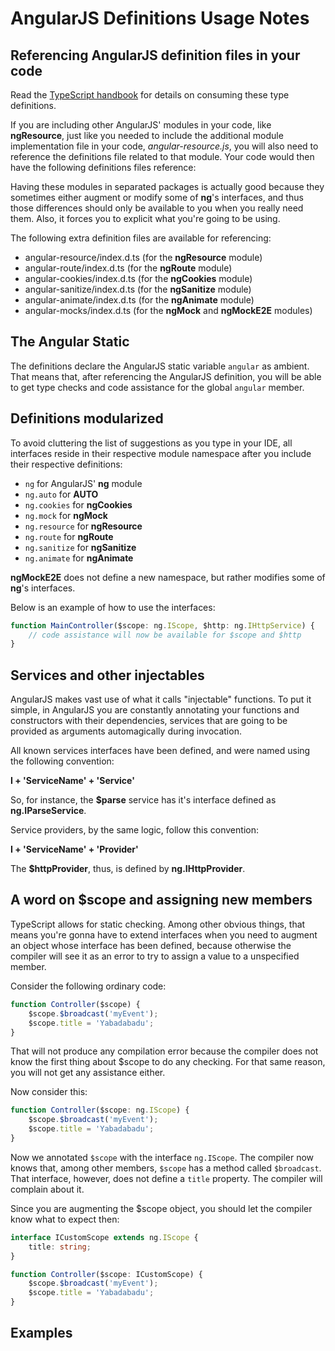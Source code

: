 # AngularJS Definitions Usage Notes

## Referencing AngularJS definition files in your code

Read the [TypeScript handbook](https://www.typescriptlang.org/docs/handbook/declaration-files/consumption.html) for details on consuming these type definitions.

If you are including other AngularJS' modules in your code, like **ngResource**, just like you needed to include the additional module implementation file in your code, _angular-resource.js_, you will also need to reference the definitions file related to that module. Your code would then have the following definitions files reference:




Having these modules in separated packages is actually good because they sometimes either augment or modify some of **ng**'s interfaces, and thus those differences should only be available to you when you really need them. Also, it forces you to explicit what you're going to be using.

The following extra definition files are available for referencing:

* angular-resource/index.d.ts (for the **ngResource** module)
* angular-route/index.d.ts (for the **ngRoute** module)
* angular-cookies/index.d.ts (for the **ngCookies** module)
* angular-sanitize/index.d.ts (for the **ngSanitize** module)
* angular-animate/index.d.ts (for the **ngAnimate** module)
* angular-mocks/index.d.ts (for the **ngMock** and **ngMockE2E** modules)

## The Angular Static

The definitions declare the AngularJS static variable `angular` as ambient. That means that, after referencing the AngularJS definition, you will be able to get type checks and code assistance for the global `angular` member.


## Definitions modularized

To avoid cluttering the list of suggestions as you type in your IDE, all interfaces reside in their respective module namespace after you include their respective definitions:

* `ng` for AngularJS' **ng** module
* `ng.auto` for **AUTO**
* `ng.cookies` for **ngCookies**
* `ng.mock` for **ngMock**
* `ng.resource` for **ngResource**
* `ng.route` for **ngRoute**
* `ng.sanitize` for **ngSanitize**
* `ng.animate` for **ngAnimate**

**ngMockE2E** does not define a new namespace, but rather modifies some of **ng**'s interfaces.

Below is an example of how to use the interfaces:
```ts
function MainController($scope: ng.IScope, $http: ng.IHttpService) {
    // code assistance will now be available for $scope and $http
}
```

## Services and other injectables

AngularJS makes vast use of what it calls "injectable" functions. To put it simple, in AngularJS you are constantly annotating your functions and constructors with their dependencies, services that are going to be provided as arguments automagically during invocation.

All known services interfaces have been defined, and were named using the following convention:

**I + 'ServiceName' + 'Service'**

So, for instance, the **$parse** service has it's interface defined as **ng.IParseService**.

Service providers, by the same logic, follow this convention:

**I + 'ServiceName' + 'Provider'**

The **$httpProvider**, thus, is defined by **ng.IHttpProvider**.


## A word on $scope and assigning new members

TypeScript allows for static checking. Among other obvious things, that means you're gonna have to extend interfaces when you need to augment an object whose interface has been defined, because otherwise the compiler will see it as an error to try to assign a value to a unspecified member.

Consider the following ordinary code:
```ts
function Controller($scope) {
    $scope.$broadcast('myEvent');
    $scope.title = 'Yabadabadu';
}
```
That will not produce any compilation error because the compiler does not know the first thing about $scope to do any checking. For that same reason, you will not get any assistance either.

Now consider this:
```ts
function Controller($scope: ng.IScope) {
    $scope.$broadcast('myEvent');
    $scope.title = 'Yabadabadu';
}
```

Now we annotated `$scope` with the interface `ng.IScope`. The compiler now knows that, among other members, `$scope` has a method called `$broadcast`. That interface, however, does not define a `title` property. The compiler will complain about it.

Since you are augmenting the $scope object, you should let the compiler know what to expect then:
```ts
interface ICustomScope extends ng.IScope {
    title: string;
}

function Controller($scope: ICustomScope) {
    $scope.$broadcast('myEvent');
    $scope.title = 'Yabadabadu';
}
```

## Examples

